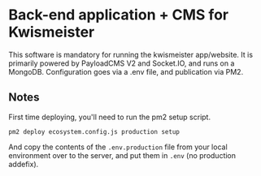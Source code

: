 # Back-end application + CMS for Kwismeister

This software is mandatory for running the kwismeister app/website. It is primarily powered by PayloadCMS V2 and Socket.IO, and runs on a MongoDB. Configuration goes via a .env file, and publication via PM2.


## Notes
First time deploying, you'll need to run the pm2 setup script.

```
pm2 deploy ecosystem.config.js production setup
```

And copy the contents of the `.env.production` file from your local environment over to the server, and put them in `.env` (no production addefix). 
